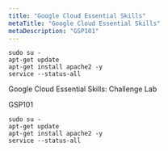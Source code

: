 ```yaml
---
title: "Google Cloud Essential Skills"
metaTitle: "Google Cloud Essential Skills"
metaDescription: "GSP101"
---
```


```
sudo su -
apt-get update
apt-get install apache2 -y
service --status-all
```


Google Cloud Essential Skills: Challenge Lab


GSP101



```
sudo su -
apt-get update
apt-get install apache2 -y
service --status-all
```

